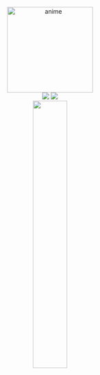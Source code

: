 <p align=center>
  <img src="https://files.catbox.moe/4598g8.webp" width="200px" height="200px" alt="anime" /> <br>
  <a href="https://github.com/injectings"><img src="https://img.shields.io/github/followers/injectings?style=for-the-badge"></img></a>
  <a href="https://github.com/injectings"><img src="https://img.shields.io/github/stars/injectings?style=for-the-badge"></img></a> <br>  
  <a href="https://discord.com/users/745631824163766412"><img src="https://lanyard.cnrad.dev/api/745631824163766412?&bg=4c5041" width=40%></a>
</p>
